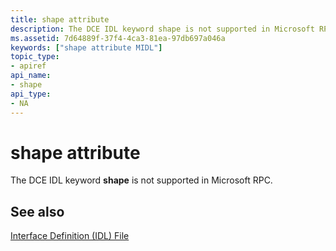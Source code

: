 ```yaml
---
title: shape attribute
description: The DCE IDL keyword shape is not supported in Microsoft RPC.
ms.assetid: 7d64889f-37f4-4ca3-81ea-97db697a046a
keywords: ["shape attribute MIDL"]
topic_type:
- apiref
api_name:
- shape
api_type:
- NA
---
```


# shape attribute

The DCE IDL keyword **shape** is not supported in Microsoft RPC.

## See also

<dl> <dt>

[Interface Definition (IDL) File](interface-definition-idl-file.md)
</dt> </dl>

 

 




